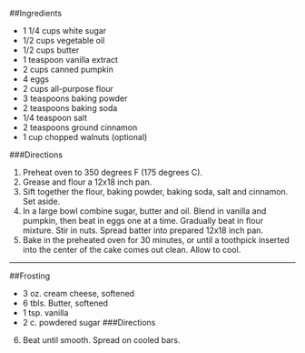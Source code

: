 ##Ingredients
-	1 1/4 cups white sugar
-	1/2 cups vegetable oil
-	1/2 cups butter
-	1 teaspoon vanilla extract
-	2 cups canned pumpkin
-	4 eggs
-	2 cups all-purpose flour
-	3 teaspoons baking powder
-	2 teaspoons baking soda
-	1/4 teaspoon salt
-	2 teaspoons ground cinnamon
-	1 cup chopped walnuts (optional)

###Directions
1.	Preheat oven to 350 degrees F (175 degrees C).
2.	Grease and flour a 12x18 inch pan.
3.	Sift together the flour, baking powder, baking soda, salt and cinnamon. Set aside.
4.	In a large bowl combine sugar, butter and oil. Blend in vanilla and pumpkin, then beat in eggs one at a time. Gradually beat in flour mixture. Stir in nuts. Spread batter into prepared 12x18 inch pan.
5.	Bake in the preheated oven for 30 minutes, or until a toothpick inserted into the center of the cake comes out clean. Allow to cool.
---
##Frosting
-	3 oz. cream cheese, softened
-	6 tbls. Butter, softened
-	1 tsp. vanilla
-	2 c. powdered sugar
###Directions
6.	Beat until smooth.  Spread on cooled bars.
